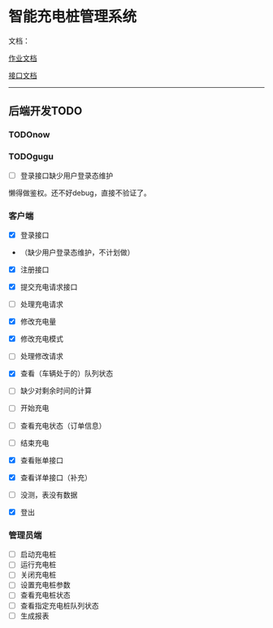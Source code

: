 # 智能充电桩管理系统

文档：

[作业文档](https://xydchcnnf8.feishu.cn/drive/folder/fldcnug1JMxcVQkgOoCPPwrz0Ch)

[接口文档](https://fsbupteducn.feishu.cn/docx/Hg3Tdv3N5oV8gxx5q8Jc6eYWn8e)

---

## 后端开发TODO

### TODOnow

### TODOgugu

- [ ] 登录接口缺少用户登录态维护

懒得做鉴权。还不好debug，直接不验证了。

### 客户端
- [x] 登录接口
- （缺少用户登录态维护，不计划做）
- [x] 注册接口


- [x] 提交充电请求接口
- [ ] 处理充电请求


- [x] 修改充电量
- [x] 修改充电模式
- [ ] 处理修改请求


- [x] 查看（车辆处于的）队列状态
- [ ] 缺少对剩余时间的计算


- [ ] 开始充电
- [ ] 查看充电状态（订单信息）
- [ ] 结束充电


- [x] 查看账单接口
- [x] 查看详单接口（补充）
- [ ] 没测，表没有数据


- [x] 登出

### 管理员端
- [ ] 启动充电桩
- [ ] 运行充电桩
- [ ] 关闭充电桩
- [ ] 设置充电桩参数
- [ ] 查看充电桩状态
- [ ] 查看指定充电桩队列状态
- [ ] 生成报表

